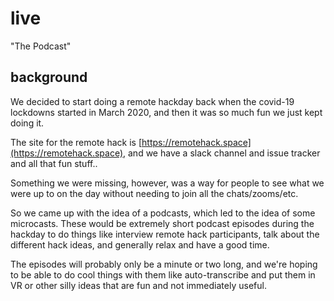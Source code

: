 # live

"The Podcast"

## background

We decided to start doing a remote hackday back when the covid-19 lockdowns started
in March 2020, and then it was so much fun we just kept doing it.

The site for the remote hack is [https://remotehack.space](https://remotehack.space), and we have a slack channel and issue tracker and all that fun stuff..

Something we were missing, however, was a way for people to see what we were up to
on the day without needing to join all the chats/zooms/etc.

So we came up with the idea of a podcasts, which led to the idea of some microcasts.
These would be extremely short podcast episodes during the hackday to do things like
interview remote hack participants, talk about the different hack ideas, and
generally relax and have a good time.

The episodes will probably only be a minute or two long, and we're hoping to be
able to do cool things with them like auto-transcribe and put them in VR or other
silly ideas that are fun and not immediately useful.
